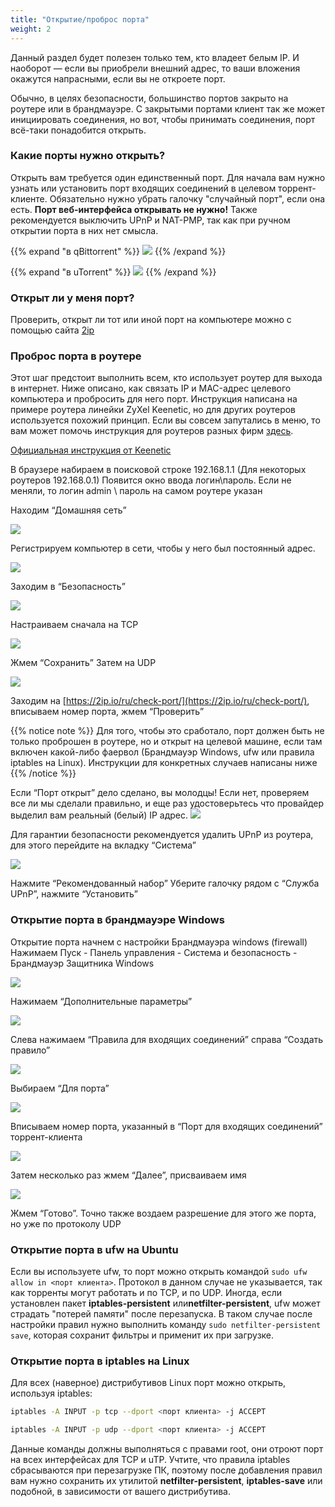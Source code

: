 ```yaml
---
title: "Открытие/проброс порта"
weight: 2
---
```

Данный раздел будет полезен только тем, кто владеет белым IP. И наоборот — если вы приобрели внешний адрес, то ваши
вложения окажутся напрасными, если вы не откроете порт.

Обычно, в целях безопасности, большинство портов закрыто на роутере или в брандмауэре. С закрытыми портами клиент так же
может инициировать соединения, но вот, чтобы принимать соединения, порт всё-таки понадобится открыть.

### Какие порты нужно открыть?

Открыть вам требуется один единственный порт. Для начала вам нужно узнать или установить порт входящих соединений в
целевом торрент-клиенте. Обязательно нужно убрать галочку "случайный порт", если она есть. **Порт веб-интерфейса
открывать не нужно!** Также рекомендуется выключить UPnP и NAT-PMP, так как при ручном открытии порта в них нет смысла.

{{% expand "в qBittorrent" %}}
![](/images/network-config/port-forwarding/image9.png)
{{% /expand %}}

{{% expand "в uTorrent" %}}
![](/images/network-config/port-forwarding/image10.png)
{{% /expand %}}

### Открыт ли у меня порт?

Проверить, открыт ли тот или иной порт на компьютере можно с помощью сайта [2ip](https://2ip.io/ru/check-port/)

### Проброс порта в роутере

Этот шаг предстоит выполнить всем, кто использует роутер для выхода в интернет. Ниже описано, как связать IP и MAC-адрес
целевого компьютера и пробросить для него порт. Инструкция написана на примере роутера линейки ZyXel Keenetic, но для
других роутеров используется похожий принцип. Если вы совсем запутались в меню, то вам может помочь инструкция для
роутеров разных фирм [здесь](https://lumpics.ru/how-to-open-ports-on-router/).

[Официальная инструкция от Keenetic](https://help.keenetic.com/hc/ru/articles/360000360760-Переадресация-портов)

В браузере набираем в поисковой строке 192.168.1.1 (Для некоторых роутеров 192.168.0.1)
Появится окно ввода логин\пароль. Если не меняли, то логин admin \ пароль на самом роутере указан

Находим “Домашняя сеть”

![](/images/network-config/port-forwarding/image1.png)

Регистрируем компьютер в сети, чтобы у него был постоянный адрес.

![](/images/network-config/port-forwarding/image2.png)

Заходим в “Безопасность”

![](/images/network-config/port-forwarding/image3.png)

Настраиваем сначала на TCP

![](/images/network-config/port-forwarding/image5.png)

Жмем “Сохранить”
Затем на UDP

![](/images/network-config/port-forwarding/image7.png)

Заходим на [https://2ip.io/ru/check-port/](https://2ip.io/ru/check-port/), вписываем номер порта, жмем “Проверить”

{{% notice note %}}
Для того, чтобы это сработало, порт должен быть не только проброшен в роутере, но и открыт на целевой машине, если там
включен какой-либо фаервол (Брандмауэр Windows, ufw или правила iptables на Linux). Инструкции для конкретных случаев
написаны ниже
{{% /notice %}}
<!-- В notice не хотят прикрепляться ссылки вида {{< relref "#anchor" >}} -->

Если “Порт открыт” дело сделано, вы молодцы! Если нет, проверяем все ли мы сделали правильно, и еще раз удостоверьтесь
что провайдер выделил вам реальный (белый) IP адрес.
![](/images/network-config/port-forwarding/image15.png)

Для гарантии безопасности рекомендуется удалить UPnP из роутера, для этого перейдите на вкладку “Система”

![](/images/network-config/port-forwarding/image14.png)

Нажмите “Рекомендованный набор”
Уберите галочку рядом с “Служба UPnP”, нажмите “Установить”

### Открытие порта в брандмауэре Windows

Открытие порта начнем с настройки Брандмауэра windows (firewall)  
Нажимаем Пуск - Панель управления - Система и безопасность - Брандмауэр Защитника Windows

![](/images/network-config/port-forwarding/image6.png)

Нажимаем “Дополнительные параметры”

![](/images/network-config/port-forwarding/image13.png)

Слева нажимаем “Правила для входящих соединений” справа “Создать правило”

![](/images/network-config/port-forwarding/image12.png)

Выбираем “Для порта”

![](/images/network-config/port-forwarding/image8.png)

Вписываем номер порта, указанный в “Порт для входящих соединений” торрент-клиента

![](/images/network-config/port-forwarding/image4.png)

Затем несколько раз жмем “Далее”, присваиваем имя

![](/images/network-config/port-forwarding/image11.png)

Жмем “Готово”.
Точно также воздаем разрешение для этого же порта, но уже по протоколу UDP

### Открытие порта в ufw на Ubuntu

Если вы используете ufw, то порт можно открыть командой `sudo ufw allow in <порт клиента>`. Протокол в данном случае не
указывается, так как торренты могут работать и по TCP, и по UDP. Иногда, если установлен пакет **iptables-persistent**
или**netfilter-persistent**, ufw может страдать "потерей памяти" после перезапуска. В таком случае после настройки
правил нужно выполнить команду `sudo netfilter-persistent save`, которая сохранит фильтры и применит их при загрузке.

### Открытие порта в iptables на Linux

Для всех (наверное) дистрибутивов Linux порт можно открыть, используя iptables:

```bash
iptables -A INPUT -p tcp --dport <порт клиента> -j ACCEPT

iptables -A INPUT -p udp --dport <порт клиента> -j ACCEPT
```

Данные команды должны выполняться с правами root, они отроют порт на всех интерфейсах для TCP и uTP. Учтите, что правила
iptables сбрасываются при перезагрузке ПК, поэтому после добавления правил вам нужно сохранить их утилитой
**netfilter-persistent**, **iptables-save** или подобной, в зависимости от вашего дистрибутива.
